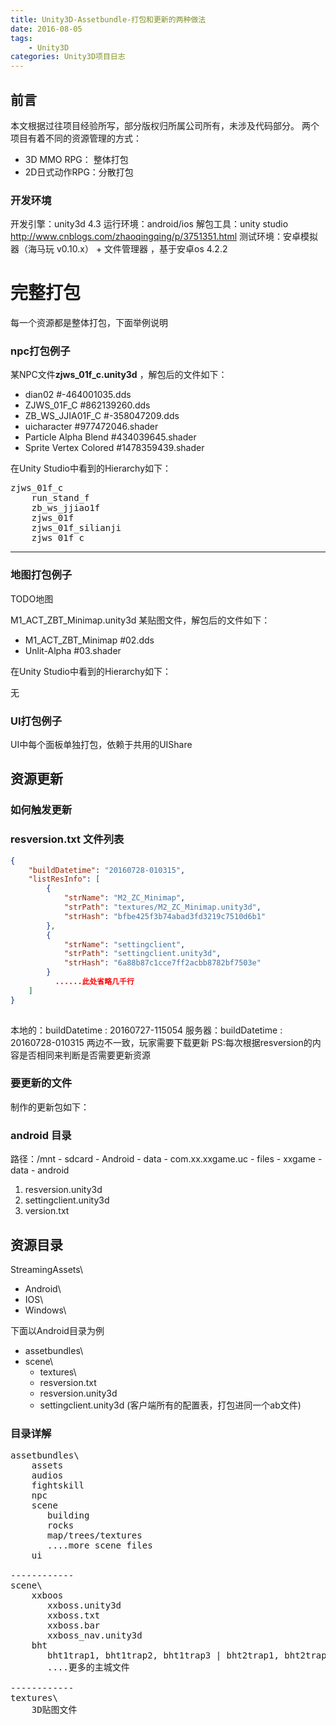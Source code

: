 ```yaml
---
title: Unity3D-Assetbundle-打包和更新的两种做法
date: 2016-08-05
tags:
    - Unity3D
categories: Unity3D项目日志
---
```


## 前言

本文根据过往项目经验所写，部分版权归所属公司所有，未涉及代码部分。
两个项目有着不同的资源管理的方式：

- 3D MMO RPG：    整体打包
- 2D日式动作RPG：分散打包
  <!-- more -->
### 开发环境

开发引擎：unity3d 4.3
运行环境：android/ios
解包工具：unity studio http://www.cnblogs.com/zhaoqingqing/p/3751351.html
测试环境：安卓模拟器（海马玩 v0.10.x） + 文件管理器 ，基于安卓os 4.2.2

# 完整打包
每一个资源都是整体打包，下面举例说明

### npc打包例子
某NPC文件**zjws_01f_c.unity3d** ，解包后的文件如下：

- dian02 #-464001035.dds
- ZJWS_01F_C #862139260.dds
- ZB_WS_JJIA01F_C #-358047209.dds
- uicharacter #977472046.shader
- Particle Alpha Blend #434039645.shader
- Sprite Vertex Colored #1478359439.shader

在Unity Studio中看到的Hierarchy如下：

<pre>
zjws_01f_c
    run_stand_f
    zb_ws_jjiao1f
    zjws_01f
    zjws_01f_silianji
    zjws_01f_c
</pre>

------------

### 地图打包例子

TODO地图

M1_ACT_ZBT_Minimap.unity3d 某贴图文件，解包后的文件如下：
- M1_ACT_ZBT_Minimap #02.dds
- Unlit-Alpha #03.shader

在Unity Studio中看到的Hierarchy如下：
<pre>
无
</pre>

### UI打包例子
UI中每个面板单独打包，依赖于共用的UIShare

## 资源更新
### 如何触发更新

### resversion.txt 文件列表

```json
{
    "buildDatetime": "20160728-010315",
    "listResInfo": [
        {
            "strName": "M2_ZC_Minimap",
            "strPath": "textures/M2_ZC_Minimap.unity3d",
            "strHash": "bfbe425f3b74abad3fd3219c7510d6b1"
        },
        {
            "strName": "settingclient",
            "strPath": "settingclient.unity3d",
            "strHash": "6a88b87c1cce7ff2acbb8782bf7503e"
        }
          ......此处省略几千行
    ]
}
    
```
本地的：buildDatetime : 20160727-115054
服务器：buildDatetime : 20160728-010315
两边不一致，玩家需要下载更新
PS:每次根据resversion的内容是否相同来判断是否需要更新资源

### 要更新的文件
制作的更新包如下：
### android 目录
路径：/mnt - sdcard - Android - data - com.xx.xxgame.uc - files - xxgame - data - android
1. resversion.unity3d
2. settingclient.unity3d
3. version.txt

## 资源目录

StreamingAssets\
- Android\
- IOS\
- Windows\

下面以Android目录为例
- assetbundles\
- scene\
   - textures\
   - resversion.txt
   - resversion.unity3d
   - settingclient.unity3d  (客户端所有的配置表，打包进同一个ab文件)

### 目录详解
<pre>
assetbundles\
    assets
    audios
    fightskill
    npc
    scene
       building
       rocks
       map/trees/textures
       ....more scene files
    ui

------------
scene\
    xxboos
       xxboss.unity3d
       xxboss.txt
       xxboss.bar
       xxboss_nav.unity3d
    bht
       bht1trap1, bht1trap2, bht1trap3 | bht2trap1, bht2trap2, bht3trap3 |
       ....更多的主城文件

------------
textures\
    3D贴图文件

</pre>


